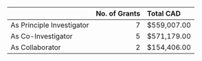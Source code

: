 |                           |   No. of Grants | Total CAD   |
|:--------------------------|----------------:|:------------|
| As Principle Investigator |               7 | $559,007.00 |
| As Co-Investigator        |               5 | $571,179.00 |
| As Collaborator           |               2 | $154,406.00 |